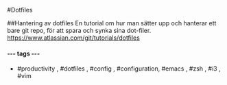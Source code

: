 #Dotfiles

##Hantering av dotfiles
En tutorial om hur man sätter upp och hanterar ett bare git repo, för att spara och synka sina dot-filer.
https://www.atlassian.com/git/tutorials/dotfiles


#### --- tags ---
- #productivity , #dotfiles , #config , #configuration, #emacs , #zsh , #i3 , #vim
